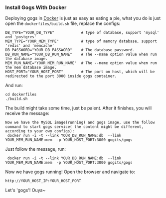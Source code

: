 ### Install Gogs With Docker

Deploying gogs in [Docker](http://www.docker.io/) is just as easy as eating a pie, what you do is just open the `dockerfiles/build.sh` file, replace the configs:

```
DB_TYPE="YOUR_DB_TYPE"            # type of database, support 'mysql' and 'postgres'
MEM_TYPE="YOUR_MEM_TYPE"          # type of memory database, support 'redis' and 'memcache'
DB_PASSWORD="YOUR_DB_PASSWORD"    # The database password.
DB_RUN_NAME="YOUR_DB_RUN_NAME"    # The --name option value when run the database image.
MEM_RUN_NAME="YOUR_MEM_RUN_NAME"  # The --name option value when run the mem database image.
HOST_PORT="YOUR_HOST_PORT"        # The port on host, which will be redirected to the port 3000 inside gogs container.
```

And run:
```
cd dockerfiles
./build.sh
```

The build might take some time, just be paient. After it finishes, you will receive the message:

```
Now we have the MySQL image(running) and gogs image, use the follow command to start gogs service( the content might be different, according to your own configs):
 docker run -i -t --link YOUR_DB_RUN_NAME:db  --link YOUR_MEM_RUN_NAME:mem  -p YOUR_HOST_PORT:3000 gogits/gogs 
```

Just follow the message, run:

```
 docker run -i -t --link YOUR_DB_RUN_NAME:db  --link YOUR_MEM_RUN_NAME:mem  -p YOUR_HOST_PORT:3000 gogits/gogs 
```

Now we have gogs running! Open the browser and navigate to:

```
http://YOUR_HOST_IP:YOUR_HOST_PORT
```

Let's 'gogs'!
Ouya~
